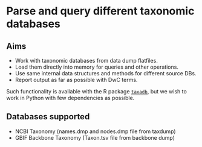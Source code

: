 Parse and query different taxonomic databases
=============================================

Aims
----
* Work with taxonomic databases from data dump flatfiles.
* Load them directly into memory for queries and other operations.
* Use same internal data structures and methods for different source DBs.
* Report output as far as possible with DwC terms.

Such functionality is available with the R package
[`taxadb`](https://github.com/ropensci/taxadb), but we wish to work in Python
with few dependencies as possible.


Databases supported
-------------------
* NCBI Taxonomy (names.dmp and nodes.dmp file from taxdump)
* GBIF Backbone Taxonomy (Taxon.tsv file from backbone dump)
